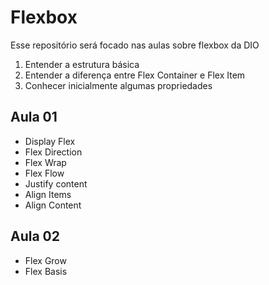 # Flexbox

Esse repositório será focado nas aulas sobre flexbox da DIO

1. Entender a estrutura básica
2. Entender a diferença entre Flex Container e Flex Item
3. Conhecer inicialmente algumas propriedades


## Aula 01

- Display Flex
- Flex Direction
- Flex Wrap
- Flex Flow
- Justify content
- Align Items
- Align Content

## Aula 02

- Flex Grow
- Flex Basis
